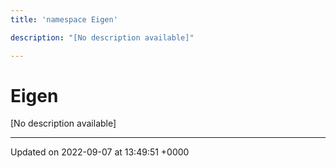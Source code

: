 ```yaml
---
title: 'namespace Eigen'

description: "[No description available]"

---
```


# Eigen



[No description available]






-------------------------------

Updated on 2022-09-07 at 13:49:51 +0000